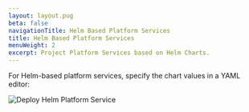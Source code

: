 ```yaml
---
layout: layout.pug
beta: false
navigationTitle: Helm Based Platform Services
title: Helm Based Platform Services
menuWeight: 2
excerpt: Project Platform Services based on Helm Charts.
---
```


For Helm-based platform services, specify the chart values in a YAML editor:

![Deploy Helm Platform Service](/dkp/kommander/1.4/img/project-catalog-deploy-helm.png)
